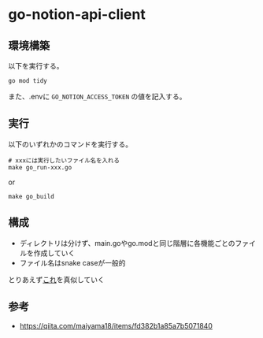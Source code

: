 # go-notion-api-client

## 環境構築
以下を実行する。
```
go mod tidy
```
また、.envに `GO_NOTION_ACCESS_TOKEN` の値を記入する。
## 実行
以下のいずれかのコマンドを実行する。
```
# xxxには実行したいファイル名を入れる
make go_run-xxx.go
```
or
```
make go_build
```
## 構成
- ディレクトリは分けず、main.goやgo.modと同じ階層に各機能ごとのファイルを作成していく
- ファイル名はsnake caseが一般的

とりあえず[これ](https://github.com/layerXcom/freee-go)を真似していく

## 参考
- https://qiita.com/maiyama18/items/fd382b1a85a7b5071840